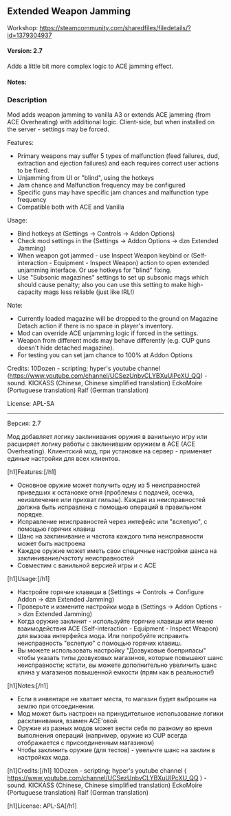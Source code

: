 ## Extended Weapon Jamming

Workshop: https://steamcommunity.com/sharedfiles/filedetails/?id=1379304937

#### Version: 2.7

Adds a little bit more complex logic to ACE jamming effect.

#### Notes:


### Description
Mod adds weapon jamming to vanilla A3 or extends ACE jamming (from ACE Overheating) with additional logic. 
Client-side, but when installed on the server - settings may be forced.

Features:
- Primary weapons may suffer 5 types of malfunction (feed failures, dud, extraction and ejection failures) and each requires correct user actions to be fixed.
- Unjamming from UI or "blind", using the hotkeys
- Jam chance and Malfunction frequency may be configured
- Specific guns may have specific jam chances and malfunction type frequency
- Compatible both with ACE and Vanilla

Usage:
- Bind hotkeys at (Settings -> Controls -> Addon Options)
- Check mod settings in the (Settings -> Addon Options -> dzn Extended Jamming)
- When weapon got jammed - use Inspect Weapon keybind or (Self-interaction - Equipment - Inspect Weapon) action to open extended unjamming interface. Or use hotkeys for "blind" fixing.
- Use "Subsonic magazines" settings to set up subsonic mags which should cause penalty; also you can use this setting to make high-capacity mags less reliable (just like IRL!)

Note:
- Currently loaded magazine will be dropped to the ground on Magazine Detach action if there is no space in player's inventory.
- Mod can override ACE unjamming logic if forced in the settings.
- Weapon from different mods may behave differently (e.g. CUP guns doesn't hide detached magazine).
- For testing you can set jam chance to 100% at Addon Options

Credits:
10Dozen - scripting;
hyper's youtube channel (https://www.youtube.com/channel/UCSezUnbvCLYBXuUlPcXU_QQ) - sound.
KICKASS (Chinese, Chinese simplified translation)
EckoMoire (Portuguese translation)
Ralf (German translation)

License: APL-SA

--- 
Версия: 2.7

Мод добавляет логику заклинивания оружия в ванильную игру или расширяет логику работы с заклинившим оружием в ACE (ACE Overheating).
Клиентский мод, при установке на сервер - применяет единые настройки для всех клиентов.

[h1]Features:[/h1]
- Основное оружие может получить одну из 5 неисправностей приведших к остановке огня (проблемы с подачей, осечка, неизвлечение или прихват гильзы). Каждая из неисправностей должна быть исправлена с помощью операций в правильном порядке.
- Исправление неисправностей через интефейс или "вслепую", с помощью горячих клавиш
- Шанс на заклинивание и частота каждого типа неисправности может быть настроена
- Каждое оружие может иметь свои специчные настройки шанса на заклинивание/частоту неисправностей
- Совместим с ванильной версией игры и с ACE

[h1]Usage:[/h1]
- Настройте горячие клавиши в (Settings -> Controls -> Configure Addon -> dzn Extended Jamming)
- Проверьте и измените настройки мода в (Settings -> Addon Options -> dzn Extended Jamming)
- Когда оружие заклинит - используйте горячие клавиши или меню взаимодействия ACE (Self-interaction - Equipment - Inspect Weapon) для вызова интерфейса мода. Или попробуйте исправить неисправность "вслепую" с помощью горячих клавиш.
- Вы можете использовать настройку "Дозвуковые боеприпасы" чтобы указать типы дозвуковых магазинов, которые повышают шанс неисправности; кстати, вы можете дополнительно увеличить шанс клина у магазинов повышенной емкости (прям как в реальности!)

[h1]Notes:[/h1]
- Если в инвентаре не хватает места, то магазин будет выброшен на землю при отсоединении.
- Мод может быть настроен на принудительное использование логики расклинивания, взамен ACE'овой.
- Оружие из разных модов может вести себя по разному во время выполнения операций (например, оружие из CUP всегда отображается с присоединенным магазином)
- Чтобы заклинить оружие (для тестов) - увельчте шанс на заклин в настройках мода.



[h1]Credits:[/h1]
10Dozen - scripting;
hyper's youtube channel ( https://www.youtube.com/channel/UCSezUnbvCLYBXuUlPcXU_QQ ) - sound.
KICKASS (Chinese, Chinese simplified translation)
EckoMoire (Portuguese translation)
Ralf (German translation)

[h1]License: APL-SA[/h1]
